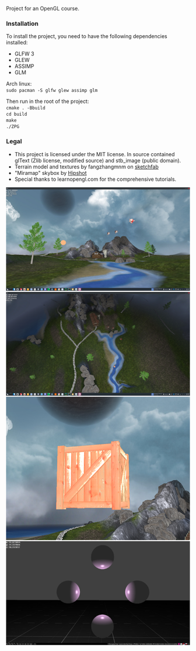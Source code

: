 Project for an OpenGL course. 

### Installation
To install the project, you need to have the following dependencies installed:
* GLFW 3
* GLEW
* ASSIMP
* GLM

Arch linux:  
`sudo pacman -S glfw glew assimp glm`

Then run in the root of the project:  
`cmake . -Bbuild`  
`cd build`  
`make`  
`./ZPG`

### Legal
* This project is licensed under the MIT license. In source contained glText (Zlib license, modified source) and stb_image (public domain).  
* Terrain model and textures by fangzhangmnm on [sketchfab](https://sketchfab.com/3d-models/tabletop-terrain-895fa26a095c4e3896305e13e0abb5a1)  
* "Miramap" skybox by [Hipshot](https://www.zfight.com/misc/images/textures/envmaps/miramar_large.jpg)  
* Special thanks to learnopengl.com for the comprehensive tutorials.


![Terrain](0_screenshots/0_terrain.jpg)
![Overview](0_screenshots/0_bird.jpg)
![Normal mapping](0_screenshots/normal_mapping.png)
![Phong](0_screenshots/phong.png)
